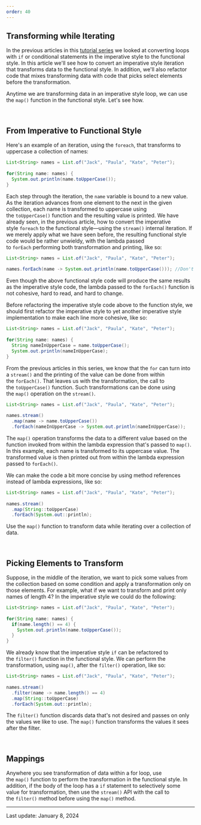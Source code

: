 ```yaml
---
order: 40
---
```

## Transforming while Iterating

In the previous articles in this [tutorial series](https://dev.java/learn/refactoring-to-functional-style/) we looked at converting loops with `if` or conditional statements in the imperative style to the functional style. In this article we'll see how to convert an imperative style iteration that transforms data to the functional style. In addition, we'll also refactor code that mixes transforming data with code that picks select elements before the transformation.

Anytime we are transforming data in an imperative style loop, we can use the `map()` function in the functional style. Let's see how.

 

## From Imperative to Functional Style

Here's an example of an iteration, using the `foreach`, that transforms to uppercase a collection of names:

```java
List<String> names = List.of("Jack", "Paula", "Kate", "Peter");
  
for(String name: names) {
  System.out.println(name.toUpperCase());
}
```

Each step through the iteration, the `name` variable is bound to a new value. As the iteration advances from one element to the next in the given collection, each name is transformed to uppercase using the `toUpperCase()` function and the resulting value is printed. We have already seen, in the previous article, how to convert the imperative style `foreach` to the functional style—using the `stream()` internal iteration. If we merely apply what we have seen before, the resulting functional style code would be rather unwieldy, with the lambda passed to `forEach` performing both transformation and printing, like so:

```java
List<String> names = List.of("Jack", "Paula", "Kate", "Peter");
  
names.forEach(name -> System.out.println(name.toUpperCase())); //Don't do this
```

Even though the above functional style code will produce the same results as the imperative style code, the lambda passed to the `forEach()` function is not cohesive, hard to read, and hard to change.

Before refactoring the imperative style code above to the function style, we should first refactor the imperative style to yet another imperative style implementation to make each line more cohesive, like so:

```java
List<String> names = List.of("Jack", "Paula", "Kate", "Peter");
  
for(String name: names) {
  String nameInUpperCase = name.toUpperCase();
  System.out.println(nameInUpperCase);
}
```

From the previous articles in this series, we know that the `for` can turn into a `stream()` and the printing of the value can be done from within the `forEach()`. That leaves us with the transformation, the call to the `toUpperCase()` function. Such transformations can be done using the `map()` operation on the `stream()`.

```java
List<String> names = List.of("Jack", "Paula", "Kate", "Peter");
  
names.stream()
  .map(name -> name.toUpperCase())
  .forEach(nameInUpperCase -> System.out.println(nameInUpperCase));
```

The `map()` operation transforms the data to a different value based on the function invoked from within the lambda expression that's passed to `map()`. In this example, each name is transformed to its uppercase value. The transformed value is then printed out from within the lambda expression passed to `forEach()`.

We can make the code a bit more concise by using method references instead of lambda expressions, like so:

```java
List<String> names = List.of("Jack", "Paula", "Kate", "Peter");
  
names.stream()
  .map(String::toUpperCase)
  .forEach(System.out::println);
```

Use the `map()` function to transform data while iterating over a collection of data.

 

## Picking Elements to Transform

Suppose, in the middle of the iteration, we want to pick some values from the collection based on some condition and apply a transformation only on those elements. For example, what if we want to transform and print only names of length 4? In the imperative style we could do the following:

```java
List<String> names = List.of("Jack", "Paula", "Kate", "Peter");
  
for(String name: names) {
  if(name.length() == 4) {
    System.out.println(name.toUpperCase());
  }
}
```

We already know that the imperative style `if` can be refactored to the `filter()` function in the functional style. We can perform the transformation, using `map()`, after the `filter()` operation, like so:

```java
List<String> names = List.of("Jack", "Paula", "Kate", "Peter");
  
names.stream()
  .filter(name -> name.length() == 4)
  .map(String::toUpperCase)
  .forEach(System.out::println);
```

The `filter()` function discards data that's not desired and passes on only the values we like to use. The `map()` function transforms the values it sees after the filter.

 

## Mappings

Anywhere you see transformation of data within a for loop, use the `map()` function to perform the transformation in the functional style. In addition, if the body of the loop has a `if` statement to selectively some value for transformation, then use the `stream()` API with the call to the `filter()` method before using the `map()` method.

---
Last update: January 8, 2024